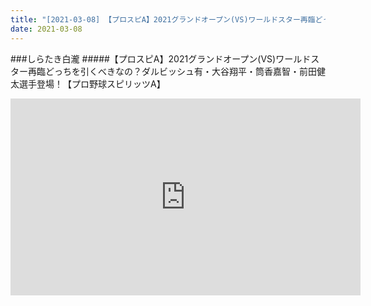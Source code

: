 ```yaml
---
title: "[2021-03-08] 【プロスピA】2021グランドオープン(VS)ワールドスター再臨どっちを引くべきなの？ダルビッシュ有・大谷翔平・筒香嘉智・前田健太選手登場！【プロ野球スピリッツA】 他"
date: 2021-03-08
---
```

###しらたき白瀧
#####【プロスピA】2021グランドオープン(VS)ワールドスター再臨どっちを引くべきなの？ダルビッシュ有・大谷翔平・筒香嘉智・前田健太選手登場！【プロ野球スピリッツA】
<iframe width="560" height="315" src="https://www.youtube.com/embed/nyt5kclvikI" frameborder="0" allow="accelerometer; autoplay; clipboard-write; encrypted-media; gyroscope; picture-in-picture" allowfullscreen></iframe>

